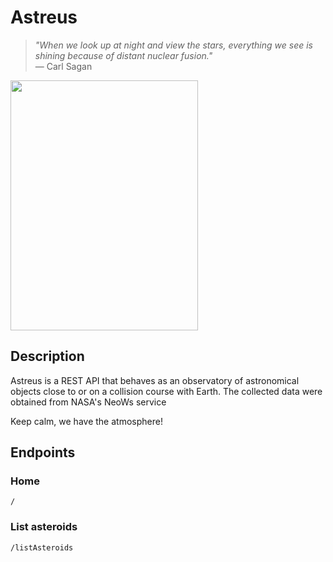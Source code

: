# Astreus

> _"When we look up at night and view the stars, everything we see is shining because of distant nuclear fusion."_
<br> — Carl Sagan

<!-- img -->
<p>
  <img src="https://media3.giphy.com/media/24C2paIV0IBEY/giphy.gif" align="center" width="300" height="400"/>
</p>
<!-- Img -->

## Description

Astreus is a REST API that behaves as an observatory of astronomical objects close to or on a collision course with Earth.
The collected data were obtained from NASA's NeoWs service

Keep calm, we have the atmosphere!

## Endpoints

### Home

```
/
```

### List asteroids

```
/listAsteroids
```
